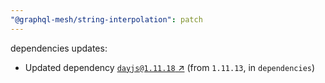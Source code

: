 ```yaml
---
"@graphql-mesh/string-interpolation": patch
---
```

dependencies updates:
  - Updated dependency [`dayjs@1.11.18` ↗︎](https://www.npmjs.com/package/dayjs/v/1.11.18) (from `1.11.13`, in `dependencies`)
